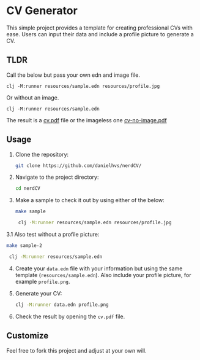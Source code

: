 # CV Generator

This simple project provides a template for creating professional CVs with ease. Users can input their data and include a profile picture to generate a CV.

## TLDR

Call the below but pass your own edn and image file.
```
clj -M:runner resources/sample.edn resources/profile.jpg
```

Or without an image.

```
clj -M:runner resources/sample.edn
```

The result is a [cv.pdf](cv.pdf) file or the imageless one [cv-no-image.pdf](cv-no-image.pdf)

## Usage

1. Clone the repository:
   ```bash
   git clone https://github.com/danielhvs/nerdCV/
   ```

2. Navigate to the project directory:
   ```bash
   cd nerdCV
   ```

3. Make a sample to check it out by using either of the below:

   ```bash
   make sample
   ```

   ```bash
	clj -M:runner resources/sample.edn resources/profile.jpg
   ```

3.1 Also test without a profile picture:

   ```bash
   make sample-2
   ```

   ```bash
	clj -M:runner resources/sample.edn
   ```

4. Create your `data.edn` file with your information but using the same template (`resources/sample.edn`). Also include your profile picture, for example `profile.png`.

5. Generate your CV:
   ```bash
   clj -M:runner data.edn profile.png
   ```

6. Check the result by opening the `cv.pdf` file.

## Customize

Feel free to fork this project and adjust at your own will.
